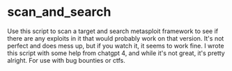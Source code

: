 # scan_and_search
Use this script to scan a target and search metasploit framework to see if there are any exploits in it that would probably work on that version.
It's not perfect and does mess up, but if you watch it, it seems to work fine.
I wrote this script with some help from chatgpt 4, and while it's not great, it's pretty alright.
For use with bug bounties or ctfs.
